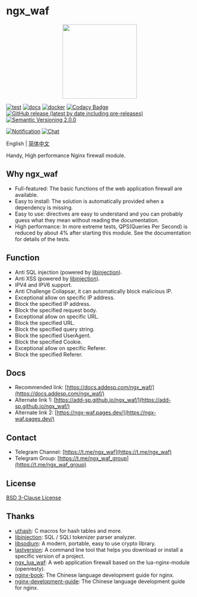 # ngx_waf

<p align="center">
    <img src="https://cdn.jsdelivr.net/gh/ADD-SP/ngx_waf@master/logo.png" width=200 height=200/>
</p>

[![test](https://github.com/ADD-SP/ngx_waf/workflows/test/badge.svg)](https://github.com/ADD-SP/ngx_waf/actions?query=workflow%3Atest)
[![docs](https://github.com/ADD-SP/ngx_waf/actions/workflows/docs.yml/badge.svg)](https://docs.addesp.com/ngx_waf/)
[![docker](https://github.com/ADD-SP/ngx_waf/actions/workflows/docker.yml/badge.svg)](https://github.com/ADD-SP/ngx_waf/actions/workflows/docker.yml)
[![Codacy Badge](https://app.codacy.com/project/badge/Grade/aebcf93b4b7a4b4b800ceb962479ee3a?branch=master)](https://www.codacy.com/gh/ADD-SP/ngx_waf/dashboard?utm_source=github.com&amp;utm_medium=referral&amp;utm_content=ADD-SP/ngx_waf&amp;utm_campaign=Badge_Grade)
[![GitHub release (latest by date including pre-releases)](https://img.shields.io/github/v/release/ADD-SP/ngx_waf?include_prereleases)](https://github.com/ADD-SP/ngx_waf/releases)
[![Semantic Versioning 2.0.0](https://img.shields.io/badge/Semantic%20Versioning-2.0.0-blue)](https://semver.org/)

[![Notification](https://img.shields.io/badge/Notification-Telegram%20Channel-blue)](https://t.me/ngx_waf)
[![Chat](https://img.shields.io/badge/Chat-Telegram%20Group-blue)](https://t.me/ngx_waf_group)

English | [简体中文](README-ZH-CN.md)

Handy, High performance Nginx firewall module.

## Why ngx_waf

* Full-featured: The basic functions of the web application firewall are available.
* Easy to install: The solution is automatically provided when a dependency is missing.
* Easy to use: directives are easy to understand and you can probably guess what they mean without reading the documentation.
* High performance: In more extreme tests, QPS(Queries Per Second) is reduced by about 4% after starting this module. See the documentation for details of the tests.

## Function

* Anti SQL injection (powered by [libinjection](https://github.com/client9/libinjection)).
* Anti XSS (powered by [libinjection](https://github.com/client9/libinjection)).
* IPV4 and IPV6 support.
* Anti Challenge Collapsar, it can automatically block malicious IP.
* Exceptional allow on specific IP address.
* Block the specified IP address.
* Block the specified request body.
* Exceptional allow on specific URL.
* Block the specified URL.
* Block the specified query string.
* Block the specified UserAgent.
* Block the specified Cookie.
* Exceptional allow on specific Referer.
* Block the specified Referer.

## Docs

* Recommended link: [https://docs.addesp.com/ngx_waf/](https://docs.addesp.com/ngx_waf/)
* Alternate link 1: [https://add-sp.github.io/ngx_waf/](https://add-sp.github.io/ngx_waf/)
* Alternate link 2: [https://ngx-waf.pages.dev/](https://ngx-waf.pages.dev/)

## Contact

* Telegram Channel: [https://t.me/ngx_waf](https://t.me/ngx_waf)
* Telegram Group: [https://t.me/ngx_waf_group](https://t.me/ngx_waf_group)

## License

[BSD 3-Clause License](LICENSE)

## Thanks

* [uthash](https://github.com/troydhanson/uthash): C macros for hash tables and more.
* [libinjection](https://github.com/client9/libinjection): SQL / SQLI tokenizer parser analyzer.
* [libsodium](https://github.com/jedisct1/libsodium): A modern, portable, easy to use crypto library.
* [lastversion](https://github.com/dvershinin/lastversion): A command line tool that helps you download or install a specific version of a project.
* [ngx_lua_waf](https://github.com/loveshell/ngx_lua_waf): A web application firewall based on the lua-nginx-module (openresty).
* [nginx-book](https://github.com/taobao/nginx-book): The Chinese language development guide for nginx.
* [nginx-development-guide](https://github.com/baishancloud/nginx-development-guide): The Chinese language development guide for nginx.

